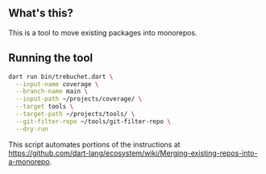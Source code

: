 ## What's this?

This is a tool to move existing packages into monorepos.

## Running the tool

```bash
dart run bin/trebuchet.dart \
  --input-name coverage \
  --branch-name main \
  --input-path ~/projects/coverage/ \
  --target tools \
  --target-path ~/projects/tools/ \
  --git-filter-repo ~/tools/git-filter-repo \
  --dry-run
```

This script automates portions of the instructions at
https://github.com/dart-lang/ecosystem/wiki/Merging-existing-repos-into-a-monorepo.
